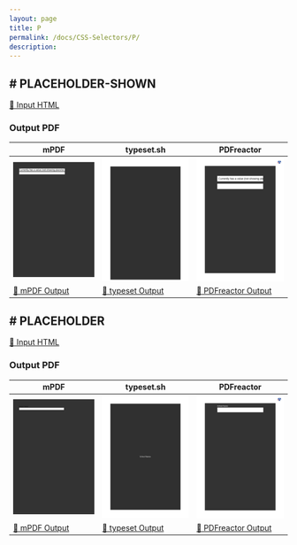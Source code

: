 ```yaml
---
layout: page
title: P
permalink: /docs/CSS-Selectors/P/
description: 
---
```




## <a name="PLACEHOLDER-SHOWN" id="PLACEHOLDER-SHOWN">#</a> PLACEHOLDER-SHOWN

[📄 Input HTML](/html/CSS%20Selectors/P/placeholder-shown.html)

### Output PDF

| mPDF | typeset.sh | PDFreactor |
|---------|---------|---------|
| ![mPDF Preview](mpdf__html_CSS_Selectors_P_placeholder-shown.html.png) | ![typeset Preview](typeset__html_CSS_Selectors_P_placeholder-shown.html.png) | ![PDFreactor Preview](pdfreactor__html_CSS_Selectors_P_placeholder-shown.html.png) |
| [📕 mPDF Output](mpdf__html_CSS_Selectors_P_placeholder-shown.html.pdf) | [📕 typeset Output](typeset__html_CSS_Selectors_P_placeholder-shown.html.pdf) | [📕 PDFreactor Output](pdfreactor__html_CSS_Selectors_P_placeholder-shown.html.pdf) |

## <a name="PLACEHOLDER" id="PLACEHOLDER">#</a> PLACEHOLDER

[📄 Input HTML](/html/CSS%20Selectors/P/placeholder.html)

### Output PDF

| mPDF | typeset.sh | PDFreactor |
|---------|---------|---------|
| ![mPDF Preview](mpdf__html_CSS_Selectors_P_placeholder.html.png) | ![typeset Preview](typeset__html_CSS_Selectors_P_placeholder.html.png) | ![PDFreactor Preview](pdfreactor__html_CSS_Selectors_P_placeholder.html.png) |
| [📕 mPDF Output](mpdf__html_CSS_Selectors_P_placeholder.html.pdf) | [📕 typeset Output](typeset__html_CSS_Selectors_P_placeholder.html.pdf) | [📕 PDFreactor Output](pdfreactor__html_CSS_Selectors_P_placeholder.html.pdf) |



